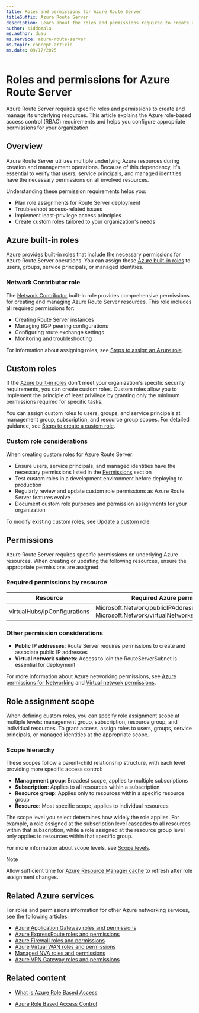 ```yaml
---
title: Roles and permissions for Azure Route Server
titleSuffix: Azure Route Server
description: Learn about the roles and permissions required to create and manage Azure Route Server resources and understand Azure role-based access control RBAC requirements.
author: siddomala
ms.author: duau
ms.service: azure-route-server
ms.topic: concept-article
ms.date: 09/17/2025
---
```

# Roles and permissions for Azure Route Server

Azure Route Server requires specific roles and permissions to create and manage its underlying resources. This article explains the Azure role-based access control (RBAC) requirements and helps you configure appropriate permissions for your organization.

## Overview

Azure Route Server utilizes multiple underlying Azure resources during creation and management operations. Because of this dependency, it's essential to verify that users, service principals, and managed identities have the necessary permissions on all involved resources.

Understanding these permission requirements helps you:

- Plan role assignments for Route Server deployment
- Troubleshoot access-related issues
- Implement least-privilege access principles
- Create custom roles tailored to your organization's needs

## Azure built-in roles

Azure provides built-in roles that include the necessary permissions for Azure Route Server operations. You can assign these [Azure built-in roles](../role-based-access-control/built-in-roles.md) to users, groups, service principals, or managed identities.

### Network Contributor role

The [Network Contributor](../role-based-access-control/built-in-roles.md#network-contributor) built-in role provides comprehensive permissions for creating and managing Azure Route Server resources. This role includes all required permissions for:

- Creating Route Server instances
- Managing BGP peering configurations
- Configuring route exchange settings
- Monitoring and troubleshooting

For information about assigning roles, see [Steps to assign an Azure role](../role-based-access-control/role-assignments-steps.md).

## Custom roles

If the [Azure built-in roles](../role-based-access-control/built-in-roles.md) don't meet your organization's specific security requirements, you can create custom roles. Custom roles allow you to implement the principle of least privilege by granting only the minimum permissions required for specific tasks.

You can assign custom roles to users, groups, and service principals at management group, subscription, and resource group scopes. For detailed guidance, see [Steps to create a custom role](../role-based-access-control/custom-roles.md#steps-to-create-a-custom-role).

### Custom role considerations

When creating custom roles for Azure Route Server:

- Ensure users, service principals, and managed identities have the necessary permissions listed in the [Permissions](#permissions) section
- Test custom roles in a development environment before deploying to production
- Regularly review and update custom role permissions as Azure Route Server features evolve
- Document custom role purposes and permission assignments for your organization

To modify existing custom roles, see [Update a custom role](../role-based-access-control/custom-roles-portal.md#update-a-custom-role).

## Permissions

Azure Route Server requires specific permissions on underlying Azure resources. When creating or updating the following resources, ensure the appropriate permissions are assigned:

### Required permissions by resource

| Resource | Required Azure permissions |
|---|---|
| virtualHubs/ipConfigurations | Microsoft.Network/publicIPAddresses/join/action<br>Microsoft.Network/virtualNetworks/subnets/join/action |

### Other permission considerations

- **Public IP addresses**: Route Server requires permissions to create and associate public IP addresses
- **Virtual network subnets**: Access to join the RouteServerSubnet is essential for deployment

For more information about Azure networking permissions, see [Azure permissions for Networking](../role-based-access-control/permissions/networking.md) and [Virtual network permissions](../virtual-network/virtual-network-manage-subnet.md#permissions).

## Role assignment scope

When defining custom roles, you can specify role assignment scope at multiple levels: management group, subscription, resource group, and individual resources. To grant access, assign roles to users, groups, service principals, or managed identities at the appropriate scope.

### Scope hierarchy

These scopes follow a parent-child relationship structure, with each level providing more specific access control:

- **Management group**: Broadest scope, applies to multiple subscriptions
- **Subscription**: Applies to all resources within a subscription
- **Resource group**: Applies only to resources within a specific resource group  
- **Resource**: Most specific scope, applies to individual resources

The scope level you select determines how widely the role applies. For example, a role assigned at the subscription level cascades to all resources within that subscription, while a role assigned at the resource group level only applies to resources within that specific group.

For more information about scope levels, see [Scope levels](../role-based-access-control/scope-overview.md#scope-levels).

> [!NOTE]
> Allow sufficient time for [Azure Resource Manager cache](../role-based-access-control/troubleshooting.md) to refresh after role assignment changes.

## Related Azure services

For roles and permissions information for other Azure networking services, see the following articles:

- [Azure Application Gateway roles and permissions](../application-gateway/configuration-infrastructure.md)
- [Azure ExpressRoute roles and permissions](../expressroute/roles-permissions.md)
- [Azure Firewall roles and permissions](../firewall/roles-permissions.md)
- [Azure Virtual WAN roles and permissions](../virtual-wan/roles-permissions.md)
- [Managed NVA roles and permissions](../virtual-wan/roles-permissions.md#nva-resources)
- [Azure VPN Gateway roles and permissions](../vpn-gateway/roles-permissions.md)

## Related content

- [What is Azure Role Based Access](../role-based-access-control/overview.md)

- [Azure Role Based Access Control](/azure/role-based-access-control/role-assignments-list-portal)
